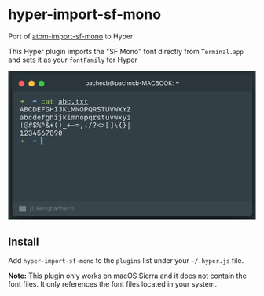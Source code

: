 # hyper-import-sf-mono

Port of [atom-import-sf-mono](https://github.com/dtinth/atom-import-sf-mono) to Hyper

This Hyper plugin imports the "SF Mono" font directly from `Terminal.app` and sets it as your `fontFamily` for Hyper

![](screenshot.png?raw=true)

## Install

Add `hyper-import-sf-mono` to the `plugins` list under your `~/.hyper.js` file.

__Note:__ This plugin only works on macOS Sierra and it does not contain the font files. It only references the font files located in your system.
